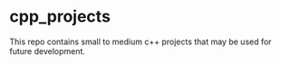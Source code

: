 # cpp_projects
This repo contains small to medium c++ projects that may be used for future development.
